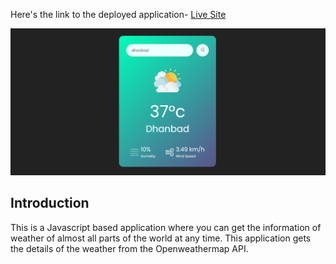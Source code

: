 Here's the link to the deployed application- [Live Site](https://gouravanand662.github.io/weather/)


![Weather Application](https://raw.githubusercontent.com/gouravanand662/pics/main/Annotation%202023-04-08%20144658.png)

## Introduction
This is a Javascript based application where you can get the information of weather of almost all parts of the world at any time. This application gets the details of the weather from the Openweathermap API.
